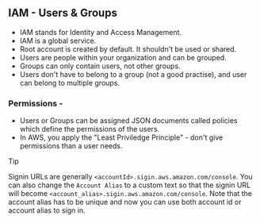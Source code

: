## IAM - Users & Groups
- IAM stands for Identity and Access Management.
- IAM is a global service.
- Root account is created by default. It shouldn't be used or shared.
- Users are people within your organization and can be grouped.
- Groups can only contain users, not other groups.
- Users don't have to belong to a group (not a good practise), and user can belong to multiple groups.

### Permissions -
- Users or Groups can be assigned JSON documents called policies which define the permissions of the users.
- In AWS, you apply the "Least Priviledge Principle" - don't give permissions than a user needs.

> [!TIP]
> Signin URLs are generally `<accountId>.sigin.aws.amazon.com/console`. You can also change the `Account Alias` to a custom text so that the signin URL will become `<account_alias>.sigin.aws.amazon.com/console`. Note that the account alias has to be unique and now you can use both account id or account alias to sign in.




